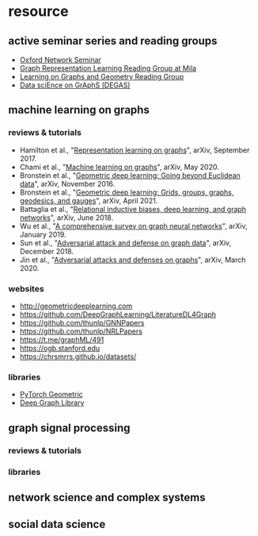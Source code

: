# resource

## active seminar series and reading groups
+ [Oxford Network Seminar](https://www.maths.ox.ac.uk/events/list/3329)
+ [Graph Representation Learning Reading Group at Mila](https://grlmila.github.io/)
+ [Learning on Graphs and Geometry Reading Group](https://hannes-stark.com/logag-reading-group)
+ [Data sciEnce on GrAphS (DEGAS)](https://dsiseminar.github.io/)

## machine learning on graphs

### reviews & tutorials
+ Hamilton et al., "[Representation learning on graphs](https://arxiv.org/abs/1709.05584)", arXiv, September 2017.
+ Chami et al., "[Machine learning on graphs](https://arxiv.org/abs/2005.03675)", arXiv, May 2020.
+ Bronstein et al., "[Geometric deep learning: Going beyond Euclidean data](https://arxiv.org/abs/1611.08097)", arXiv, November 2016.
+ Bronstein et al., "[Geometric deep learning: Grids, groups, graphs, geodesics, and gauges](https://arxiv.org/abs/2104.13478)", arXiv, April 2021.
+ Battaglia et al., "[Relational inductive biases, deep learning, and graph networks](https://arxiv.org/abs/1806.01261)", arXiv, June 2018.
+ Wu et al., "[A comprehensive survey on graph neural networks](https://arxiv.org/abs/1901.00596)", arXiv, January 2019.
+ Sun et al., "[Adversarial attack and defense on graph data](https://arxiv.org/abs/1812.10528)", arXiv, December 2018.
+ Jin et al., "[Adversarial attacks and defenses on graphs](https://arxiv.org/abs/2003.00653)", arXiv, March 2020.

### websites
+ http://geometricdeeplearning.com
+ https://github.com/DeepGraphLearning/LiteratureDL4Graph
+ https://github.com/thunlp/GNNPapers
+ https://github.com/thunlp/NRLPapers
+ https://t.me/graphML/491
+ https://ogb.stanford.edu
+ https://chrsmrrs.github.io/datasets/

### libraries
+ [PyTorch Geometric](https://github.com/rusty1s/pytorch_geometric)
+ [Deep Graph Library](https://github.com/dmlc/dgl)

## graph signal processing

### reviews & tutorials

### libraries

## network science and complex systems

## social data science
